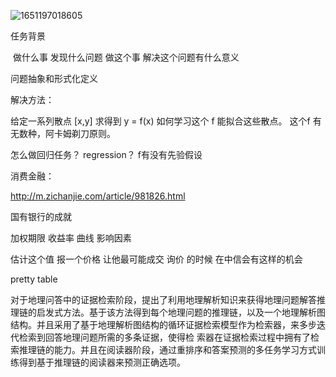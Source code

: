 ![1651197018605](C:\Users\10266\AppData\Roaming\Typora\typora-user-images\1651197018605.png)

任务背景

​	做什么事 发现什么问题  做这个事 解决这个问题有什么意义



问题抽象和形式化定义

解决方法： 

给定一系列散点 [x,y] 求得到 y = f(x)   如何学习这个 f 能拟合这些散点。 这个f 有无数种，阿卡姆剃刀原则。

怎么做回归任务？ regression？ f有没有先验假设





消费金融：

http://m.zichanjie.com/article/981826.html



国有银行的成就  

加权期限  收益率 曲线    影响因素

估计这个值 报一个价格 让他最可能成交  询价 的时候   在中信会有这样的机会





pretty table  

对于地理问答中的证据检索阶段，提出了利用地理解析知识来获得地理问题解答推理链的启发式方法。基于该方法得到每个地理问题的推理链，以及一个地理解析图结构。并且采用了基于地理解析图结构的循环证据检索模型作为检索器，来多步迭代检索到回答地理问题所需的多条证据，使得检
索器在证据检索过程中拥有了检索推理链的能力。并且在阅读器阶段，通过重排序和答案预测的多任务学习方式训练得到基于推理链的阅读器来预测正确选项。
